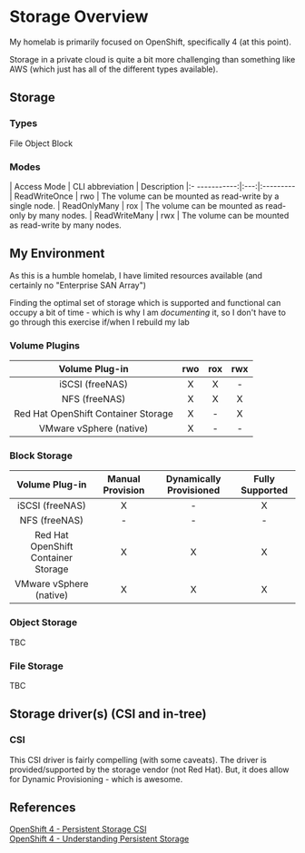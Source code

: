 # Storage Overview

My homelab is primarily focused on OpenShift, specifically 4 (at this point).

Storage in a private cloud is quite a bit more challenging than something like AWS (which just has all of the different types available).

## Storage 
### Types
File
Object
Block

### Modes
| Access Mode   | CLI abbreviation | Description 
|:- -----------:|:---:|:---------
| ReadWriteOnce | rwo | The volume can be mounted as read-write by a single node.
| ReadOnlyMany  | rox | The volume can be mounted as read-only by many nodes.
| ReadWriteMany | rwx | The volume can be mounted as read-write by many nodes.

## My Environment
As this is a humble homelab, I have limited resources available (and certainly no "Enterprise SAN Array")

Finding the optimal set of storage which is supported and functional can occupy a bit of time - which is why I am *documenting* it, so I don't have to go through this exercise if/when I rebuild my lab

### Volume Plugins
| Volume Plug-in                      | rwo | rox | rwx
| :----------------------------------:|:---:|:---:|:---:|
| iSCSI (freeNAS)                     | X   | X   | -
| NFS (freeNAS)                       | X   | X   | X
| Red Hat OpenShift Container Storage | X   | -   | X
| VMware vSphere (native)             | X   | -   | -

### Block Storage
| Volume Plug-in                      | Manual Provision | Dynamically Provisioned | Fully Supported 
| :----------------------------------:|:----------------:|:-----------------------:|:---------------:|
| iSCSI (freeNAS)                     | X   | -   | X
| NFS (freeNAS)                       | -   | -   | -
| Red Hat OpenShift Container Storage | X   | X   | X
| VMware vSphere (native)             | X   | X   | X

### Object Storage
TBC

### File Storage
TBC

## Storage driver(s) (CSI and in-tree)
### CSI
This CSI driver is fairly compelling (with some caveats).  The driver is provided/supported by the storage vendor (not Red Hat).  But, it does allow for Dynamic Provisioning - which is awesome.

## References
[OpenShift 4 - Persistent Storage CSI](https://docs.openshift.com/container-platform/4.5/storage/container_storage_interface/persistent-storage-csi.html)  
[OpenShift 4 - Understanding Persistent Storage](https://docs.openshift.com/container-platform/4.5/storage/understanding-persistent-storage.html)

